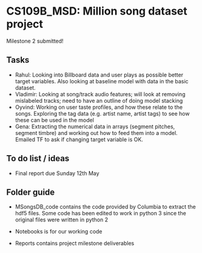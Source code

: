 # CS109B_MSD: Million song dataset project

Milestone 2 submitted!

## Tasks

* Rahul: Looking into Billboard data and user plays as possible better target variables. Also looking at baseline model with data in the basic dataset.
* Vladimir: Looking at song/track audio features; will look at removing mislabeled tracks; need to have an outline of doing model stacking
* Oyvind: Working on user taste profiles, and how these relate to the songs. Exploring the tag data (e.g. artist name, artist tags) to see how these can be used in the model
* Gena: Extracting the numerical data in arrays (segment pitches, segment timbre) and working out how to feed them into a model. Emailed TF to ask if changing target variable is OK.  

## To do list / ideas

* Final report due Sunday 12th May 


## Folder guide

* MSongsDB_code contains the code provided by Columbia to extract the hdf5 files. Some code has been edited to work in python 3 since the original files were written in python 2

* Notebooks is for our working code

* Reports contains project milestone deliverables

